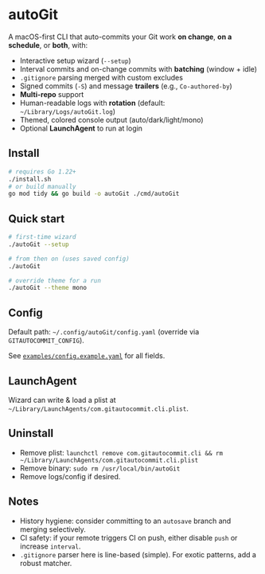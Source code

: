 # autoGit

A macOS-first CLI that auto-commits your Git work **on change**, **on a schedule**, or **both**, with:

- Interactive setup wizard (`--setup`)
- Interval commits and on-change commits with **batching** (window + idle)
- `.gitignore` parsing merged with custom excludes
- Signed commits (`-S`) and message **trailers** (e.g., `Co-authored-by`)
- **Multi-repo** support
- Human-readable logs with **rotation** (default: `~/Library/Logs/autoGit.log`)
- Themed, colored console output (auto/dark/light/mono)
- Optional **LaunchAgent** to run at login

## Install

```bash
# requires Go 1.22+
./install.sh
# or build manually
go mod tidy && go build -o autoGit ./cmd/autoGit
```

## Quick start

```bash
# first-time wizard
./autoGit --setup

# from then on (uses saved config)
./autoGit

# override theme for a run
./autoGit --theme mono
```

## Config

Default path: `~/.config/autoGit/config.yaml` (override via `GITAUTOCOMMIT_CONFIG`).

See [`examples/config.example.yaml`](examples/config.example.yaml) for all fields.

## LaunchAgent

Wizard can write & load a plist at `~/Library/LaunchAgents/com.gitautocommit.cli.plist`.

## Uninstall

- Remove plist: `launchctl remove com.gitautocommit.cli && rm ~/Library/LaunchAgents/com.gitautocommit.cli.plist`
- Remove binary: `sudo rm /usr/local/bin/autoGit`
- Remove logs/config if desired.

## Notes

- History hygiene: consider committing to an `autosave` branch and merging selectively.
- CI safety: if your remote triggers CI on push, either disable `push` or increase `interval`.
- `.gitignore` parser here is line-based (simple). For exotic patterns, add a robust matcher.